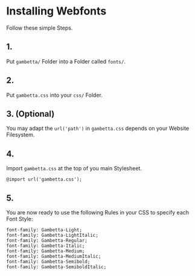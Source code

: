 # Installing Webfonts
Follow these simple Steps.

## 1.
Put `gambetta/` Folder into a Folder called `fonts/`.

## 2.
Put `gambetta.css` into your `css/` Folder.

## 3. (Optional)
You may adapt the `url('path')` in `gambetta.css` depends on your Website Filesystem.

## 4.
Import `gambetta.css` at the top of you main Stylesheet.

```
@import url('gambetta.css');
```

## 5.
You are now ready to use the following Rules in your CSS to specify each Font Style:
```
font-family: Gambetta-Light;
font-family: Gambetta-LightItalic;
font-family: Gambetta-Regular;
font-family: Gambetta-Italic;
font-family: Gambetta-Medium;
font-family: Gambetta-MediumItalic;
font-family: Gambetta-Semibold;
font-family: Gambetta-SemiboldItalic;

```

